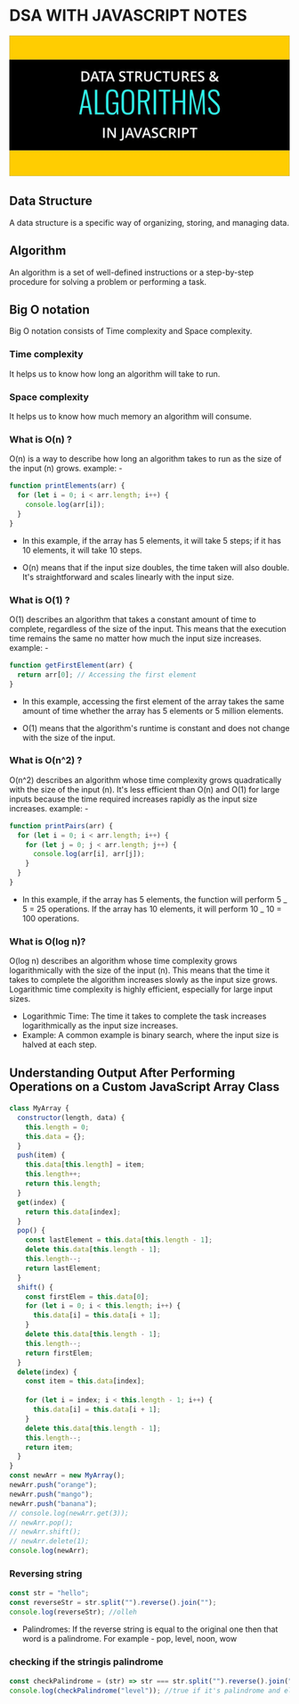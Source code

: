 # DSA WITH JAVASCRIPT NOTES

![Project Screenshot](./assets/dsa.png)

## Data Structure

A data structure is a specific way of organizing, storing, and managing data.

## Algorithm

An algorithm is a set of well-defined instructions or a step-by-step procedure for solving a problem or performing a task.

## Big O notation

Big O notation consists of Time complexity and Space complexity.

### Time complexity

It helps us to know how long an algorithm will take to run.

### Space complexity

It helps us to know how much memory an algorithm will consume.

### What is O(n) ?

O(n) is a way to describe how long an algorithm takes to run as the size of the input (n) grows.
example: -

```javascript
function printElements(arr) {
  for (let i = 0; i < arr.length; i++) {
    console.log(arr[i]);
  }
}
```

- In this example, if the array has 5 elements, it will take 5 steps; if it has 10 elements, it will take 10 steps.

- O(n) means that if the input size doubles, the time taken will also double. It's straightforward and scales linearly with the input size.

### What is O(1) ?

O(1) describes an algorithm that takes a constant amount of time to complete, regardless of the size of the input. This means that the execution time remains the same no matter how much the input size increases.
example: -

```javascript
function getFirstElement(arr) {
  return arr[0]; // Accessing the first element
}
```

- In this example, accessing the first element of the array takes the same amount of time whether the array has 5 elements or 5 million elements.

- O(1) means that the algorithm's runtime is constant and does not change with the size of the input.

### What is O(n^2) ?

O(n^2) describes an algorithm whose time complexity grows quadratically with the size of the input (n). It's less efficient than O(n) and O(1) for large inputs because the time required increases rapidly as the input size increases.
example: -

```javascript
function printPairs(arr) {
  for (let i = 0; i < arr.length; i++) {
    for (let j = 0; j < arr.length; j++) {
      console.log(arr[i], arr[j]);
    }
  }
}
```

- In this example, if the array has 5 elements, the function will perform 5 _ 5 = 25 operations. If the array has 10 elements, it will perform 10 _ 10 = 100 operations.

### What is O(log n)?

O(log n) describes an algorithm whose time complexity grows logarithmically with the size of the input (n). This means that the time it takes to complete the algorithm increases slowly as the input size grows. Logarithmic time complexity is highly efficient, especially for large input sizes.

- Logarithmic Time: The time it takes to complete the task increases logarithmically as the input size increases.
- Example: A common example is binary search, where the input size is halved at each step.

## Understanding Output After Performing Operations on a Custom JavaScript Array Class

```javascript
class MyArray {
  constructor(length, data) {
    this.length = 0;
    this.data = {};
  }
  push(item) {
    this.data[this.length] = item;
    this.length++;
    return this.length;
  }
  get(index) {
    return this.data[index];
  }
  pop() {
    const lastElement = this.data[this.length - 1];
    delete this.data[this.length - 1];
    this.length--;
    return lastElement;
  }
  shift() {
    const firstElem = this.data[0];
    for (let i = 0; i < this.length; i++) {
      this.data[i] = this.data[i + 1];
    }
    delete this.data[this.length - 1];
    this.length--;
    return firstElem;
  }
  delete(index) {
    const item = this.data[index];

    for (let i = index; i < this.length - 1; i++) {
      this.data[i] = this.data[i + 1];
    }
    delete this.data[this.length - 1];
    this.length--;
    return item;
  }
}
const newArr = new MyArray();
newArr.push("orange");
newArr.push("mango");
newArr.push("banana");
// console.log(newArr.get(3));
// newArr.pop();
// newArr.shift();
// newArr.delete(1);
console.log(newArr);
```

### Reversing string

```javascript
const str = "hello";
const reverseStr = str.split("").reverse().join("");
console.log(reverseStr); //olleh
```

- Palindromes: If the reverse string is equal to the original one then that word is a palindrome. For example - pop, level, noon, wow

### checking if the stringis palindrome

```javascript
const checkPalindrome = (str) => str === str.split("").reverse().join("");
console.log(checkPalindrome("level")); //true if it's palindrome and else false if it's not palindrome
```
